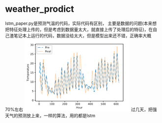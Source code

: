 # weather_prodict
lstm_paper.py是预测气温的代码，实际代码有区别，
主要是数据的问题(本来想把特征处理上传的，但是考虑到数据量太大，就直接上传了处理后的特征)，在自己渣笔记本上运行的代码，数据没给太大，但是模型出来还不错，正确率大概70%左右
![image](https://github.com/815670208/weather_prodict/blob/master/temperature.png)
过几天，把强天气的预测放上来，一样的算法，用的都是lstm
